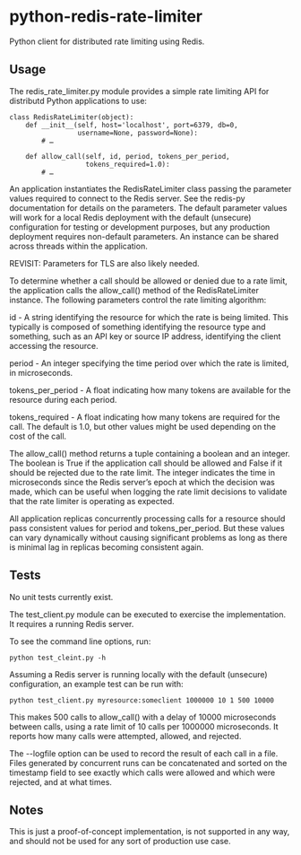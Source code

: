 # python-redis-rate-limiter
Python client for distributed rate limiting using Redis.

## Usage

The redis_rate_limiter.py module provides a simple rate limiting API
for distributd Python applications to use:

```
class RedisRateLimiter(object):
    def __init__(self, host='localhost', port=6379, db=0,
                 username=None, password=None):
        # …

    def allow_call(self, id, period, tokens_per_period,
                   tokens_required=1.0):
        # …
```

An application instantiates the RedisRateLimiter class passing the
parameter values required to connect to the Redis server. See the
redis-py documentation for details on the parameters. The default
parameter values will work for a local Redis deployment with the
default (unsecure) configuration for testing or development purposes,
but any production deployment requires non-default parameters. An
instance can be shared across threads within the application.

REVISIT: Parameters for TLS are also likely needed.

To determine whether a call should be allowed or denied due to a rate
limit, the application calls the allow_call() method of the
RedisRateLimiter instance. The following parameters control the rate
limiting algorithm:

id - A string identifying the resource for which the rate is being
limited. This typically is composed of something identifying the
resource type and something, such as an API key or source IP address,
identifying the client accessing the resource.

period - An integer specifying the time period over which the rate is
limited, in microseconds.

tokens_per_period - A float indicating how many tokens are available
for the resource during each period.

tokens_required - A float indicating how many tokens are required for
the call. The default is 1.0, but other values might be used depending
on the cost of the call.

The allow_call() method returns a tuple containing a boolean and an
integer. The boolean is True if the application call should be allowed
and False if it should be rejected due to the rate limit. The integer
indicates the time in microseconds since the Redis server’s epoch at
which the decision was made, which can be useful when logging the rate
limit decisions to validate that the rate limiter is operating as
expected.

All application replicas concurrently processing calls for a resource
should pass consistent values for period and tokens_per_period. But
these values can vary dynamically without causing significant problems
as long as there is minimal lag in replicas becoming consistent again.


## Tests

No unit tests currently exist.

The test_client.py module can be executed to exercise the
implementation. It requires a running Redis server.

To see the command line options, run:

```
python test_cleint.py -h
```

Assuming a Redis server is running locally with the default (unsecure)
configuration, an example test can be run with:

```
python test_client.py myresource:someclient 1000000 10 1 500 10000
```

This makes 500 calls to allow_call() with a delay of 10000
microseconds between calls, using a rate limit of 10 calls per 1000000
microseconds. It reports how many calls were attempted, allowed, and
rejected.

The --logfile option can be used to record the result of each call in
a file. Files generated by concurrent runs can be concatenated and
sorted on the timestamp field to see exactly which calls were allowed
and which were rejected, and at what times.


## Notes

This is just a proof-of-concept implementation, is not supported in
any way, and should not be used for any sort of production use case.
